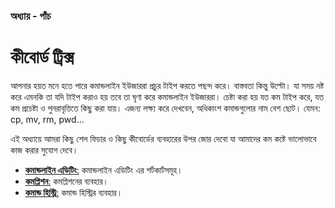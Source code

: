### অধ্যায় - পাঁচ ###
# কীবোর্ড ট্রিক্স #

আপনার হয়ত মনে হতে পারে কমান্ডলাইন ইউজাররা প্রচুর টাইপ করতে পছন্দ করে। বাস্তবতা কিন্তু উল্টো। যা সময় নষ্ট করে এমনকি তা যদি টাইপ করাও হয় তবে তা ঘৃণা করে কমান্ডলাইন ইউজাররা। চেষ্টা করা হয় যত কম টাইপ করে, যত কম প্রচেষ্টা ও পুনরাবৃত্তিতে কিছু করা যায়। এজন্য লক্ষ্য করে দেখবেন, অধিকাংশ কমান্ডগুলোর নাম বেশ ছোট। যেমন: cp, mv, rm, pwd...

এই অধ্যায়ে আমরা কিছু শেল ফিচার ও কিছু কীবোর্ডের ব্যবহারের উপর জোর দেবো যা আমাদের কম কষ্টে ভালোভাবে কাজ করার সুযোগ দেবে।

*  [**কমান্ডলাইন এডিটিং**:](1.5.1.commandlineediting.md) কমান্ডলাইন এডিটিং এর শর্টকার্টসমূহ।
*  [**কমপ্লিশন**:](1.5.2.completion.md) কমপ্লিশনের ব্যবহার।
*  [**কমান্ড হিস্ট্রি**:](1.5.3.history.md) কমান্ড হিস্ট্রির ব্যবহার।